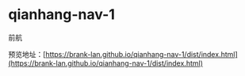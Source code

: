 # qianhang-nav-1
前航

预览地址：[https://brank-lan.github.io/qianhang-nav-1/dist/index.html](https://brank-lan.github.io/qianhang-nav-1/dist/index.html)
